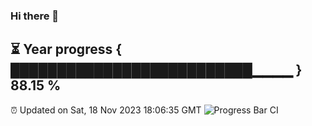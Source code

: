 ### Hi there 👋
⏳ Year progress { ██████████████████████████▁▁▁▁ } 88.15 %
---
⏰ Updated on Sat, 18 Nov 2023 18:06:35 GMT
![Progress Bar CI](https://github.com/Moyi321/Moyi321/workflows/Progress%20Bar%20CI/badge.svg)
